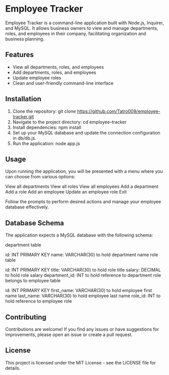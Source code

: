 # Employee Tracker

Employee Tracker is a command-line application built with Node.js, Inquirer, and MySQL. It allows business owners to view and manage departments, roles, and employees in their company, facilitating organization and business planning.

## Features

- View all departments, roles, and employees
- Add departments, roles, and employees
- Update employee roles
- Clean and user-friendly command-line interface

## Installation

1. Clone the repository: git clone https://github.com/Tatro009/employee-tracker.git
2. Navigate to the project directory: cd employee-tracker
3. Install dependencies: npm install
4. Set up your MySQL database and update the connection configuration in db/db.js.
5. Run the application: node app.js

## Usage

Upon running the application, you will be presented with a menu where you can choose from various options:

View all departments
View all roles
View all employees
Add a department
Add a role
Add an employee
Update an employee role
Exit

Follow the prompts to perform desired actions and manage your employee database effectively.

## Database Schema
The application expects a MySQL database with the following schema:

department table

id: INT PRIMARY KEY
name: VARCHAR(30) to hold department name
role table

id: INT PRIMARY KEY
title: VARCHAR(30) to hold role title
salary: DECIMAL to hold role salary
department_id: INT to hold reference to department role belongs to
employee table

id: INT PRIMARY KEY
first_name: VARCHAR(30) to hold employee first name
last_name: VARCHAR(30) to hold employee last name
role_id: INT to hold reference to employee role

## Contributing
Contributions are welcome! If you find any issues or have suggestions for improvements, please open an issue or create a pull request.

## License
This project is licensed under the MIT License - see the LICENSE file for details.

